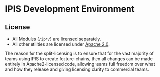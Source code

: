 # IPIS Development Environment

## License

* All Modules (`/ip*/`) are licensed separately.
* All other utilities are licensed under [Apache 2.0](LICENSE-APACHE2).

The reason for the split-licensing is to ensure that for the vast majority of teams using IPIS to create feature-chains, then all changes can be made entirely in Apache2-licensed code, allowing teams full freedom over what and how they release and giving licensing clarity to commercial teams.
